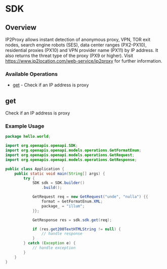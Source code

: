# SDK

## Overview

IP2Proxy allows instant detection of anonymous proxy, VPN, TOR exit nodes, search engine robots (SES), data center ranges (PX2-PX10), residential proxies (PX10) and VPN provider name (PX11) by IP address. It also returns the threat type of the proxy (PX9 or higher). Visit https://www.ip2location.com/web-service/ip2proxy for further information.

### Available Operations

* [get](#get) - Check if an IP address is proxy

## get

Check if an IP address is proxy

### Example Usage

```java
package hello.world;

import org.openapis.openapi.SDK;
import org.openapis.openapi.models.operations.GetFormatEnum;
import org.openapis.openapi.models.operations.GetRequest;
import org.openapis.openapi.models.operations.GetResponse;

public class Application {
    public static void main(String[] args) {
        try {
            SDK sdk = SDK.builder()
                .build();

            GetRequest req = new GetRequest("unde", "nulla") {{
                format = GetFormatEnum.XML;
                package_ = "illum";
            }};            

            GetResponse res = sdk.sdk.get(req);

            if (res.get200TextHTMLString != null) {
                // handle response
            }
        } catch (Exception e) {
            // handle exception
        }
    }
}
```
